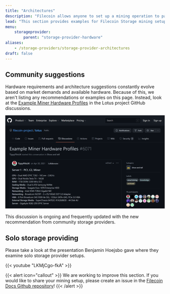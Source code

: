 ```yaml
---
title: "Architectures"
description: "Filecoin allows anyone to set up a mining operation to participate in a global, distributed storage market."
lead: "This section provides examples for Filecoin Storage mining setups to guide miners to plan and make the right choices when acquiring and setting up their mining infrastructure. Any storage mining setup must meet the minimal hardware requirements."
menu:
    storageprovider:
        parent: "storage-provider-hardware"
aliases:
    - /storage-providers/storage-provider-architectures
draft: false
---
```


## Community suggestions 

Hardware requirements and architecture suggestions constantly evolve based on market demands and available hardware. Because of this, we aren't listing any recommendations or examples on this page. Instead, look at the [Example Miner Hardware Profiles](https://github.com/filecoin-project/lotus/discussions/6071) in the Lotus project GitHub discussions.

[![Screenshot of a community discussion on GitHub.](github-arch-discussion.png)](https://github.com/filecoin-project/lotus/discussions/6071)

This discussion is ongoing and frequently updated with the new recommendation from community storage providers.

## Solo storage providing

Please take a look at the presentation Benjamin Hoejsbo gave where they examine solo storage provider setups.

{{< youtube "LKMjCgo-fkA" >}}

{{< alert icon="callout" >}}
We are working to improve this section. If you would like to share your mining setup, please create an issue in the [Filecoin Docs Github repository](https://github.com/filecoin-project/filecoin-docs/issues)!
{{< /alert >}}

